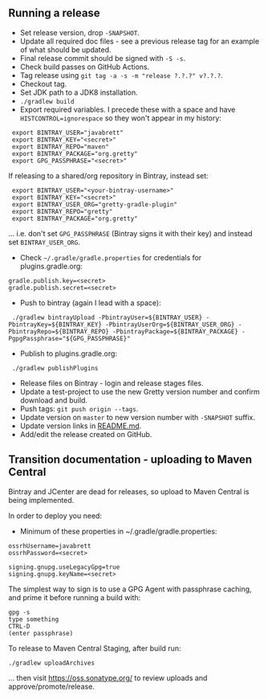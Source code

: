 ## Running a release

- Set release version, drop `-SNAPSHOT`.
- Update all required doc files - see a previous release tag for an example of what should be updated.
- Final release commit should be signed with `-S -s`.
- Check build passes on GitHub Actions.
- Tag release using `git tag -a -s -m "release ?.?.?" v?.?.?`.
- Checkout tag.
- Set JDK path to a JDK8 installation.
- `./gradlew build`
- Export required variables.  I precede these with a space and have `HISTCONTROL=ignorespace` so they won't appear in my history:

```
 export BINTRAY_USER="javabrett"
 export BINTRAY_KEY="<secret>"
 export BINTRAY_REPO="maven"
 export BINTRAY_PACKAGE="org.gretty"
 export GPG_PASSPHRASE="<secret>"
```

If releasing to a shared/org repository in Bintray, instead set:

```
 export BINTRAY_USER="<your-bintray-username>"
 export BINTRAY_KEY="<secret>"
 export BINTRAY_USER_ORG="gretty-gradle-plugin"
 export BINTRAY_REPO="gretty"
 export BINTRAY_PACKAGE="org.gretty"
```

... i.e. don't set `GPG_PASSPHRASE` (Bintray signs it with their key) and instead set `BINTRAY_USER_ORG`.

- Check `~/.gradle/gradle.properties` for credentials for plugins.gradle.org:

```
gradle.publish.key=<secret>
gradle.publish.secret=<secret>
```

- Push to bintray (again I lead with a space):

```
 ./gradlew bintrayUpload -PbintrayUser=${BINTRAY_USER} -PbintrayKey=${BINTRAY_KEY} -PbintrayUserOrg=${BINTRAY_USER_ORG} -PbintrayRepo=${BINTRAY_REPO} -PbintrayPackage=${BINTRAY_PACKAGE} -PgpgPassphrase="${GPG_PASSPHRASE}"

```

- Publish to plugins.gradle.org:

```
 ./gradlew publishPlugins
```

- Release files on Bintray - login and release stages files.
- Update a test-project to use the new Gretty version number and confirm download and build.
- Push tags: `git push origin --tags`.
- Update version on `master` to new version number with `-SNAPSHOT` suffix.
- Update version links in [README.md](README.md).
- Add/edit the release created on GitHub.

## Transition documentation - uploading to Maven Central

Bintray and JCenter are dead for releases, so upload to Maven Central is being implemented.

In order to deploy you need:

- Minimum of these properties in ~/.gradle/gradle.properties:

```
ossrhUsername=javabrett
ossrhPassword=<secret>

signing.gnupg.useLegacyGpg=true
signing.gnupg.keyName=<secret>
```

The simplest way to sign is to use a GPG Agent with passphrase caching, and prime it before running a build with:

```
gpg -s
type something
CTRL-D
(enter passphrase)
```

To release to Maven Central Staging, after build run:

```
./gradlew uploadArchives
```

... then visit https://oss.sonatype.org/ to review uploads and approve/promote/release.
